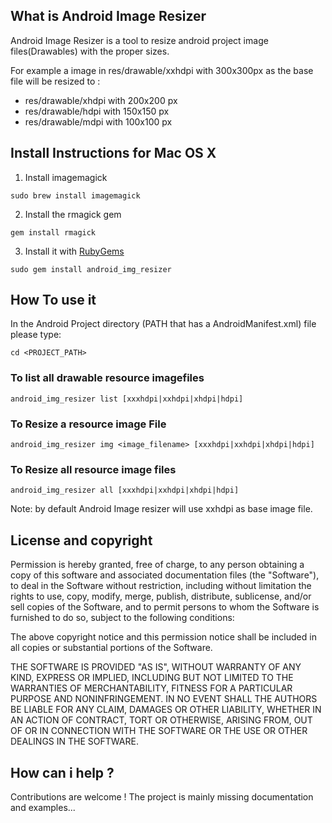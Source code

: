 ## What is Android Image Resizer

Android Image Resizer is a tool to resize android project image files(Drawables) with the proper sizes.

For example a image in res/drawable/xxhdpi with 300x300px as the base file will be resized to :

* res/drawable/xhdpi with 200x200 px
* res/drawable/hdpi with 150x150 px
* res/drawable/mdpi with 100x100 px

## Install Instructions for Mac OS X

1. Install imagemagick 
   
``` 
sudo brew install imagemagick
```    

2. Install the rmagick gem 

```	
gem install rmagick
```

3. Install it with [RubyGems](https://rubygems.org/)

```
sudo gem install android_img_resizer
```
	
## How To use it 

In the Android Project directory (PATH that has a AndroidManifest.xml) file please type: 

```
cd <PROJECT_PATH>
```

### To list all drawable resource imagefiles

```	
android_img_resizer list [xxxhdpi|xxhdpi|xhdpi|hdpi] 
```

### To Resize a resource image File 	

```	
android_img_resizer img <image_filename> [xxxhdpi|xxhdpi|xhdpi|hdpi]  
```

### To Resize all resource image files 

```	
android_img_resizer all [xxxhdpi|xxhdpi|xhdpi|hdpi]  
```

Note: by default Android Image resizer will use xxhdpi as base image file. 

## License and copyright ##

Permission is hereby granted, free of charge, to any person obtaining a copy
of this software and associated documentation files (the "Software"), to
deal in the Software without restriction, including without limitation the
rights to use, copy, modify, merge, publish, distribute, sublicense, and/or
sell copies of the Software, and to permit persons to whom the Software is
furnished to do so, subject to the following conditions:

The above copyright notice and this permission notice shall be included in
all copies or substantial portions of the Software.

THE SOFTWARE IS PROVIDED "AS IS", WITHOUT WARRANTY OF ANY KIND, EXPRESS OR
IMPLIED, INCLUDING BUT NOT LIMITED TO THE WARRANTIES OF MERCHANTABILITY,
FITNESS FOR A PARTICULAR PURPOSE AND NONINFRINGEMENT. IN NO EVENT SHALL
THE AUTHORS BE LIABLE FOR ANY CLAIM, DAMAGES OR OTHER LIABILITY, WHETHER
IN AN ACTION OF CONTRACT, TORT OR OTHERWISE, ARISING FROM, OUT OF OR IN
CONNECTION WITH THE SOFTWARE OR THE USE OR OTHER DEALINGS IN THE SOFTWARE.

## How can i help ?

Contributions are welcome ! The project is mainly missing documentation and examples...

